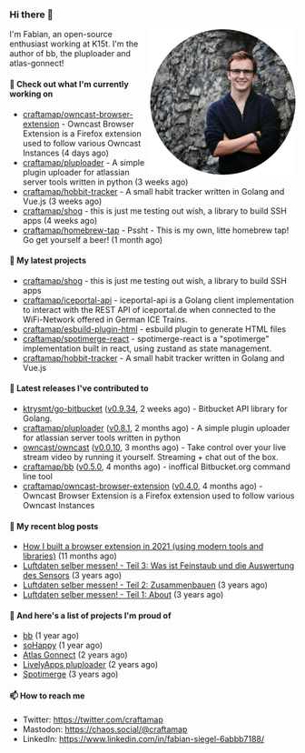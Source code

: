 ### Hi there 👋

<img src="https://raw.githubusercontent.com/craftamap/craftamap/master/assets/profile_picture.png" align="right" width="256"/>

I'm Fabian, an open-source enthusiast working at K15t. I'm the author of bb, the pluploader and atlas-gonnect!

#### 👷 Check out what I'm currently working on

- [craftamap/owncast-browser-extension](https://github.com/craftamap/owncast-browser-extension) - Owncast Browser Extension is a Firefox extension used to follow various Owncast Instances (4 days ago)
- [craftamap/pluploader](https://github.com/craftamap/pluploader) - A simple plugin uploader for atlassian server tools written in python (3 weeks ago)
- [craftamap/hobbit-tracker](https://github.com/craftamap/hobbit-tracker) - A small habit tracker written in Golang and Vue.js (3 weeks ago)
- [craftamap/shog](https://github.com/craftamap/shog) - this is just me testing out wish, a library to build SSH apps (4 weeks ago)
- [craftamap/homebrew-tap](https://github.com/craftamap/homebrew-tap) - Pssht - This is my own, litte homebrew tap! Go get yourself a beer! (1 month ago)

#### 🌱 My latest projects

- [craftamap/shog](https://github.com/craftamap/shog) - this is just me testing out wish, a library to build SSH apps
- [craftamap/iceportal-api](https://github.com/craftamap/iceportal-api) - iceportal-api is a Golang client implementation to interact with the REST API of iceportal.de when connected to the WiFi-Network offered in German ICE Trains.
- [craftamap/esbuild-plugin-html](https://github.com/craftamap/esbuild-plugin-html) - esbuild plugin to generate HTML files
- [craftamap/spotimerge-react](https://github.com/craftamap/spotimerge-react) - spotimerge-react is a &#34;spotimerge&#34; implementation built in react, using zustand as state management.
- [craftamap/hobbit-tracker](https://github.com/craftamap/hobbit-tracker) - A small habit tracker written in Golang and Vue.js

#### 🔭 Latest releases I've contributed to

- [ktrysmt/go-bitbucket](https://github.com/ktrysmt/go-bitbucket) ([v0.9.34](https://github.com/ktrysmt/go-bitbucket/releases/tag/v0.9.34), 2 weeks ago) - Bitbucket API library for Golang.
- [craftamap/pluploader](https://github.com/craftamap/pluploader) ([v0.8.1](https://github.com/craftamap/pluploader/releases/tag/v0.8.1), 2 months ago) - A simple plugin uploader for atlassian server tools written in python
- [owncast/owncast](https://github.com/owncast/owncast) ([v0.0.10](https://github.com/owncast/owncast/releases/tag/v0.0.10), 3 months ago) - Take control over your live stream video by running it yourself.  Streaming &#43; chat out of the box.
- [craftamap/bb](https://github.com/craftamap/bb) ([v0.5.0](https://github.com/craftamap/bb/releases/tag/v0.5.0), 4 months ago) - inoffical Bitbucket.org command line tool
- [craftamap/owncast-browser-extension](https://github.com/craftamap/owncast-browser-extension) ([v0.4.0](https://github.com/craftamap/owncast-browser-extension/releases/tag/v0.4.0), 4 months ago) - Owncast Browser Extension is a Firefox extension used to follow various Owncast Instances

#### 📜 My recent blog posts


- [How I built a browser extension in 2021 (using modern tools and libraries)](https://siegelfabian.de/posts/2021/02/how-i-built-a-browser-extension-in-2021/) (11 months ago)
- [Luftdaten selber messen! - Teil 3: Was ist Feinstaub und die Auswertung des Sensors](https://siegelfabian.de/posts/2018/02/luftdaten3/) (3 years ago)
- [Luftdaten selber messen! - Teil 2: Zusammenbauen](https://siegelfabian.de/posts/2018/02/luftdaten2/) (3 years ago)
- [Luftdaten selber messen! - Teil 1: About](https://siegelfabian.de/posts/2018/02/luftdaten1/) (3 years ago)

#### 🦚 And here's a list of projects I'm proud of


- [bb](https://siegelfabian.de/projects/2021/bb/) (1 year ago)
- [soHappy](https://siegelfabian.de/projects/2020/sohappy/) (1 year ago)
- [Atlas Gonnect](https://siegelfabian.de/projects/2020/atlas-gonnect/) (2 years ago)
- [LivelyApps pluploader](https://siegelfabian.de/projects/2020/pluploader/) (2 years ago)
- [Spotimerge](https://siegelfabian.de/projects/2019/spotimerge/) (3 years ago)

#### 📫 How to reach me

- Twitter: https://twitter.com/craftamap
- Mastodon: https://chaos.social/@craftamap
- LinkedIn: https://www.linkedin.com/in/fabian-siegel-6abbb7188/
